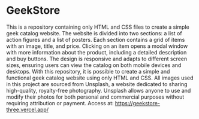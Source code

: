 # GeekStore
This is a repository containing only HTML and CSS files to create a simple geek catalog website. The website is divided into two sections: a list of action figures and a list of posters. Each section contains a grid of items with an image, title, and price. Clicking on an item opens a modal window with more information about the product, including a detailed description and buy buttons. The design is responsive and adapts to different screen sizes, ensuring users can view the catalog on both mobile devices and desktops. With this repository, it is possible to create a simple and functional geek catalog website using only HTML and CSS.
All images used in this project are sourced from Unsplash, a website dedicated to sharing high-quality, royalty-free photography. Unsplash allows anyone to use and modify their photos for both personal and commercial purposes without requiring attribution or payment.
Access at: https://geekstore-three.vercel.app/
